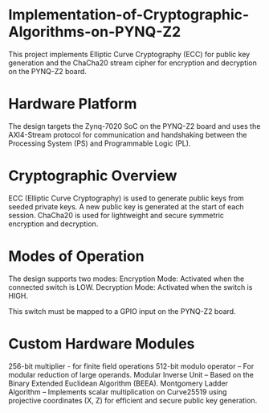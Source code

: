 # Implementation-of-Cryptographic-Algorithms-on-PYNQ-Z2
This project implements Elliptic Curve Cryptography (ECC) for public key generation and the ChaCha20 stream cipher for encryption and decryption on the PYNQ-Z2 board.

# Hardware Platform
The design targets the Zynq-7020 SoC on the PYNQ-Z2 board and uses the AXI4-Stream protocol for communication and handshaking between the Processing System (PS) and Programmable Logic (PL).

# Cryptographic Overview
ECC (Elliptic Curve Cryptography) is used to generate public keys from seeded private keys.
A new public key is generated at the start of each session.
ChaCha20 is used for lightweight and secure symmetric encryption and decryption.

# Modes of Operation
The design supports two modes:
Encryption Mode: Activated when the connected switch is LOW.
Decryption Mode: Activated when the switch is HIGH.

This switch must be mapped to a GPIO input on the PYNQ-Z2 board.

# Custom Hardware Modules
256-bit multiplier - for finite field operations
512-bit modulo operator – For modular reduction of large operands.
Modular Inverse Unit – Based on the Binary Extended Euclidean Algorithm (BEEA).
Montgomery Ladder Algorithm – Implements scalar multiplication on Curve25519 using projective coordinates (X, Z) for efficient and secure public key generation.

